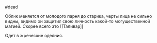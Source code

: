 #dead

Облик меняется от молодого парня до старика, черты лица не сильно видны, видимо он защитил свою личность какой-то могущественной магией. Скорее всего это [[Таливар]]

Одет в жреческие одеяния.
